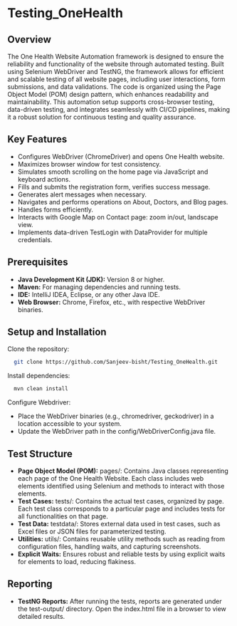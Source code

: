 # Testing_OneHealth

## Overview
The One Health Website Automation framework is designed to ensure the reliability and functionality of the website through automated testing. Built using Selenium WebDriver and TestNG, the framework allows for efficient and scalable testing of all website pages, including user interactions, form submissions, and data validations. The code is organized using the Page Object Model (POM) design pattern, which enhances readability and maintainability. This automation setup supports cross-browser testing, data-driven testing, and integrates seamlessly with CI/CD pipelines, making it a robust solution for continuous testing and quality assurance.

## Key Features
- Configures WebDriver (ChromeDriver) and opens One Health website.
- Maximizes browser window for test consistency.
- Simulates smooth scrolling on the home page via JavaScript and keyboard actions.
- Fills and submits the registration form, verifies success message.
- Generates alert messages when necessary.
- Navigates and performs operations on About, Doctors, and Blog pages.
- Handles forms efficiently.
- Interacts with Google Map on Contact page: zoom in/out, landscape view.
- Implements data-driven TestLogin with DataProvider for multiple credentials.



## Prerequisites
- **Java Development Kit (JDK):** Version 8 or higher.
- **Maven:** For managing dependencies and running tests.
- **IDE:** IntelliJ IDEA, Eclipse, or any other Java IDE.
- **Web Browser:** Chrome, Firefox, etc., with respective WebDriver binaries.

## Setup and Installation 

Clone the repository: 

```bash
  git clone https://github.com/Sanjeev-bisht/Testing_OneHealth.git
```

Install dependencies: 
```bash
  mvn clean install
```
Configure Webdriver: 

- Place the WebDriver binaries (e.g., chromedriver, geckodriver) in a location accessible to your system.
- Update the WebDriver path in the config/WebDriverConfig.java file.


## Test Structure

- **Page Object Model (POM):** pages/: Contains Java classes representing each page of the One Health Website. Each class includes web elements identified using Selenium and methods to interact with those elements. 
- **Test Cases:** tests/: Contains the actual test cases, organized by page. Each test class corresponds to a particular page and includes tests for all functionalities on that page.
- **Test Data:** testdata/: Stores external data used in test cases, such as Excel files or JSON files for parameterized testing.
- **Utilities:** utils/: Contains reusable utility methods such as reading from configuration files, handling waits, and capturing screenshots.
- **Explicit Waits:** Ensures robust and reliable tests by using explicit waits for elements to load, reducing flakiness.

## Reporting
- **TestNG Reports:** After running the tests, reports are generated under the test-output/ directory. Open the index.html file in a browser to view detailed results.









